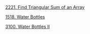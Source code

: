 [2221. Find Triangular Sum of an Array](https://github.com/Alexander-Noskov/LeetCode/blob/main/src/main/java/org/example/leetcode/Solution.java#L14-L25)

[1518. Water Bottles](https://github.com/Alexander-Noskov/LeetCode/blob/main/src/main/java/org/example/leetcode/Solution.java#L27-L41)

[3100. Water Bottles II](https://github.com/Alexander-Noskov/LeetCode/blob/main/src/main/java/org/example/leetcode/Solution.java#L43-L53)